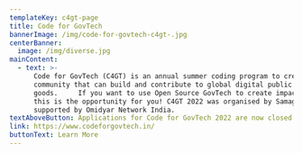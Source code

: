 ```yaml
---
templateKey: c4gt-page
title: Code for GovTech
bannerImage: /img/code-for-govtech-c4gt-.jpg
centerBanner:
  image: /img/diverse.jpg
mainContent:
  - text: >-
      Code for GovTech (C4GT) is an annual summer coding program to create a
      community that can build and contribute to global digital public
      goods.     If you want to use Open Source GovTech to create impact, then
      this is the opportunity for you! C4GT 2022 was organised by Samagra and
      supported by Omidyar Network India.
textAboveButton: Applications for Code for GovTech 2022 are now closed.
link: https://www.codeforgovtech.in/
buttonText: Learn More
---
```


